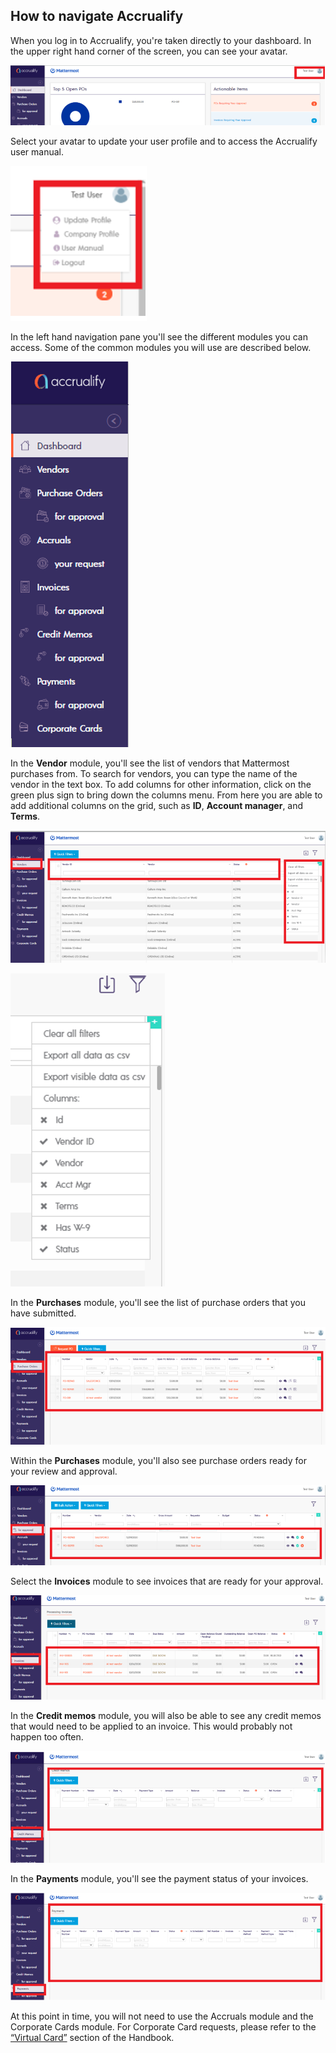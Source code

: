 ## How to navigate Accrualify

When you log in to Accrualify, you're taken directly to your dashboard. In the upper right hand corner of the screen, you can see your avatar.

![](../../../../.gitbook/assets/How-to-navigate-Accrualify-1.PNG)

Select your avatar to update your user profile and to access the Accrualify user manual.

![](../../../../.gitbook/assets/How-to-navigate-Accrualify-2.PNG)

In the left hand navigation pane you'll see the different modules you can access. Some of the common modules you will use are described below.

![](../../../../.gitbook/assets/How-to-navigate-Accrualify-3.PNG)

In the **Vendor** module, you'll see the list of vendors that Mattermost purchases from. To search for vendors, you can type the name of the vendor in the text box. To add columns for other information, click on the green plus sign to bring down the columns menu. From here you are able to add additional columns on the grid, such as **ID**, **Account manager**, and **Terms**.

![](../../../../.gitbook/assets/How-to-navigate-Accrualify-4.PNG)

![](../../../../.gitbook/assets/How-to-navigate-Accrualify-5.PNG)

In the **Purchases** module, you'll see the list of purchase orders that you have submitted.

![](../../../../.gitbook/assets/How-to-navigate-Accrualify-6.PNG)

Within the **Purchases** module, you'll also see purchase orders ready for your review and approval.

![](../../../../.gitbook/assets/How-to-navigate-Accrualify-7.PNG)

Select the **Invoices** module to see invoices that are ready for your approval.

![](../../../../.gitbook/assets/How-to-navigate-Accrualify-8.PNG)

In the **Credit memos** module, you will also be able to see any credit memos that would need to be applied to an invoice. This would probably not happen too often.

![](../../../../.gitbook/assets/How-to-navigate-Accrualify-9.PNG)

In the **Payments** module, you'll see the payment status of your invoices.

![](../../../../.gitbook/assets/How-to-navigate-Accrualify-10.PNG)

At this point in time, you will not need to use the Accruals module and the Corporate Cards module. For Corporate Card requests, please refer to the [“Virtual Card”](https://handbook.mattermost.com/operations/finance/spending-company-money/procurement/request-a-divvy-virtual-credit-card) section of the Handbook.
